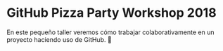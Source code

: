 # GitHub Pizza Party Workshop 2018

En este pequeño taller veremos cómo trabajar colaborativamente en un proyecto haciendo uso de GitHub. 🚀